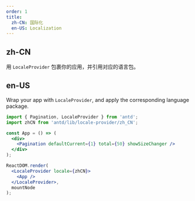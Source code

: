 ```yaml
---
order: 1
title:
  zh-CN: 国际化
  en-US: Localization
---
```


## zh-CN

用 `LocaleProvider` 包裹你的应用，并引用对应的语言包。

## en-US

Wrap your app with `LocaleProvider`, and apply the corresponding language package.

````jsx
import { Pagination, LocaleProvider } from 'antd';
import zhCN from 'antd/lib/locale-provider/zh_CN';

const App = () => (
  <div>
    <Pagination defaultCurrent={1} total={50} showSizeChanger />
  </div>
);

ReactDOM.render(
  <LocaleProvider locale={zhCN}>
    <App />
  </LocaleProvider>,
  mountNode
);
````
